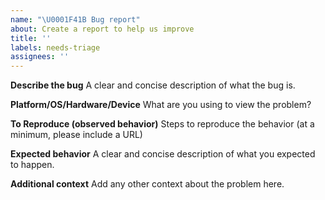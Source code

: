 ```yaml
---
name: "\U0001F41B Bug report"
about: Create a report to help us improve
title: ''
labels: needs-triage
assignees: ''
---
```


**Describe the bug**
A clear and concise description of what the bug is.

**Platform/OS/Hardware/Device**
What are you using to view the problem?

**To Reproduce (observed behavior)**
Steps to reproduce the behavior (at a minimum, please include a URL)

**Expected behavior**
A clear and concise description of what you expected to happen.

**Additional context**
Add any other context about the problem here.